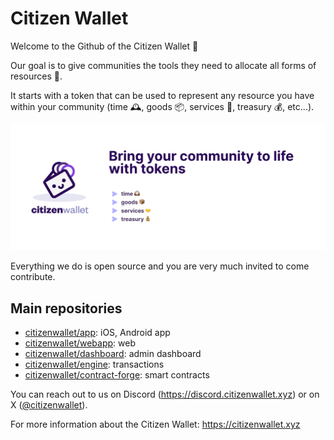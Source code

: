 # Citizen Wallet

Welcome to the Github of the Citizen Wallet 🤗

Our goal is to give communities the tools they need to allocate all forms of resources 🌈.

It starts with a token that can be used to represent any resource you have within your community (time 🕰️, goods 📦, services 🤝, treasury 💰, etc...). 

![Citizen Wallet banner](https://github.com/citizenwallet/.github/blob/cc23e8a73c82f2f35eb1ffdad0765f2883974b3a/profile/cw-banner.png)

Everything we do is open source and you are very much invited to come contribute.

## Main repositories
- [citizenwallet/app](https://github.com/citizenwallet/app): iOS, Android app
- [citizenwallet/webapp](https://github.com/citizenwallet/webapp): web
- [citizenwallet/dashboard](https://github.com/citizenwallet/dashboard): admin dashboard
- [citizenwallet/engine](https://github.com/citizenwallet/engine): transactions
- [citizenwallet/contract-forge](https://github.com/citizenwallet/contractforge): smart contracts


You can reach out to us on Discord (https://discord.citizenwallet.xyz) or on X ([@citizenwallet](https://x.com/citizenwallet)).

For more information about the Citizen Wallet: https://citizenwallet.xyz



<!--

**Here are some ideas to get you started:**

🙋‍♀️ A short introduction - what is your organization all about?
🌈 Contribution guidelines - how can the community get involved?
👩‍💻 Useful resources - where can the community find your docs? Is there anything else the community should know?
🍿 Fun facts - what does your team eat for breakfast?
🧙 Remember, you can do mighty things with the power of [Markdown](https://docs.github.com/github/writing-on-github/getting-started-with-writing-and-formatting-on-github/basic-writing-and-formatting-syntax)
-->
